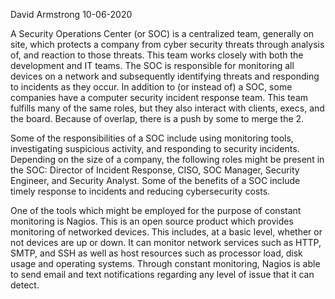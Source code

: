 David Armstrong 10-06-2020

A Security Operations Center (or SOC) is a centralized team, generally on site, which protects a company from cyber security threats through analysis of, 
and reaction to those threats. This team works closely with both the development and IT teams. The SOC is responsible for  monitoring all devices on a 
network and subsequently identifying threats and responding to incidents as they occur. In addition to (or instead of) a SOC, some companies have a computer 
security incident response team. This team fulfills many of the same roles, but they also interact with clients, execs, and the board. Because of overlap, 
there is a push by some to merge the 2.

Some of the responsibilities of a SOC include using monitoring tools, investigating suspicious activity, and responding to security incidents. Depending on 
the size of a company, the following roles might be present in the SOC: Director of Incident Response, CISO, SOC Manager, Security Engineer, and Security 
Analyst. Some of the benefits of a SOC include timely response to incidents and reducing cybersecurity costs.

One of the tools which might be employed for the purpose of constant monitoring is Nagios. This is an open source product which provides monitoring of 
networked devices. This includes, at a basic level, whether or not devices are up or down. It can monitor network services such as HTTP, SMTP, and SSH as 
well as host resources such as processor load, disk usage and operating systems. Through constant monitoring, Nagios is able to send email and text 
notifications regarding any level of issue that it can detect.
